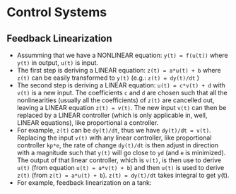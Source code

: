 # Control Systems

## Feedback Linearization
* Assumming that we have a NONLINEAR equation: `y(t) = f(u(t))` where `y(t)` in output, `u(t)` is input.
* The first step is deriving a LINEAR equation: `z(t) = a*u(t) + b` where `z(t)` can be easily transformed to `y(t)` (e.g.: `z(t) = dy(t)/dt` )
* The second step is deriving a LINEAR equation: `u(t) = c*v(t) + d` with `v(t)` is a new input. The coefficients `c` and `d` are chosen such that all the nonlinearities (usually all the coefficients) of `z(t)` are cancelled out, leaving a LINEAR equation `z(t) = v(t)`. The new input `v(t)` can then be replaced by a LINEAR controller (which is only applicable in, well, LINEAR equations), like proportional a controller. 
* For example, `z(t)` can be `dy(t)/dt`, thus we have `dy(t)/dt = v(t)`. Replacing the input `v(t)` with any linear controller, like proportional controller `kp*e`, the rate of change `dy(t)/dt` is then adjust in direction with a magnitude such that `y(t)` will go close to `yd` (and `e` is minimized). The output of that linear controller, which is `v(t)`, is then use to derive `u(t)` (from equation `u(t) = a*v(t) + b`) and then `u(t)` is used to derive `z(t)` (from `z(t) = a*u(t) + b`). `z(t) = dy(t)/dt` takes integral to get y(t).
* For example, feedback linearization on a tank:






